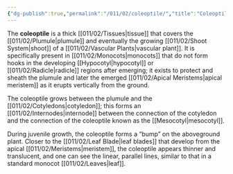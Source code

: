 ```yaml
---
{"dg-publish":true,"permalink":"/011/02/coleoptile/","title":"Coleoptile","tags":["BIOL412"],"noteIcon":"fallback","created":"2024-09-26T13:45:04.076-07:00","updated":"2024-09-26T15:16:53.978-07:00"}
---
```


The **coleoptile** is a thick [[011/02/Tissues\|tissue]] that covers the [[011/02/Plumule\|plumule]] and eventually the growing [[011/02/Shoot System\|shoot]] of a [[011/02/Vascular Plants\|vascular plant]]. It is specifically present in [[011/02/Monocots\|monocots]] that do not form hooks in the developing [[Hypocotyl\|hypocotyl]] or [[011/02/Radicle\|radicle]] regions after emerging; it exists to protect and sheath the plumule and later the emerged [[011/02/Apical Meristems\|apical meristem]] as it erupts vertically from the ground.

The coleoptile grows between the plumule and the [[011/02/Cotyledons\|cotyledon]]; this forms an [[011/02/Internodes\|internode]] between the connection of the cotyledon and the connection of the coleoptile known as the [[Mesocotyl\|mesocotyl]].

During juvenile growth, the coleoptile forms a “bump” on the aboveground plant. Closer to the [[011/02/Leaf Blade\|leaf blades]] that develop from the apical [[011/02/Meristems\|meristem]], the coleoptile appears thinner and translucent, and one can see the linear, parallel lines, similar to that in a standard monocot [[011/02/Leaves\|leaf]].